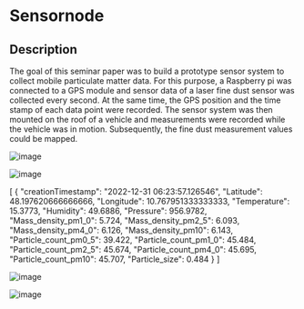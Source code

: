 # Sensornode

## Description

The goal of this seminar paper was to build a prototype sensor system to collect mobile particulate matter data. For this purpose, a Raspberry pi was connected to a GPS module and sensor data of a laser fine dust sensor was collected every second. At the same time, the GPS position and the time stamp of each data point were recorded. The sensor system was then mounted on the roof of a vehicle and measurements were recorded while the vehicle was in motion. Subsequently, the fine dust measurement values could be mapped.


![image](https://user-images.githubusercontent.com/49395556/233609183-340f7e7a-3096-4941-be6a-02beb5e7dbb2.png)

![image](https://user-images.githubusercontent.com/49395556/233609287-137f3f33-4fea-4d73-992c-ffd89d42e982.png)

[
  {
    "creationTimestamp": "2022-12-31 06:23:57.126546",
    "Latitude": 48.197620666666666,
    "Longitude": 10.767951333333333,
    "Temperature": 15.3773,
    "Humidity": 49.6886,
    "Pressure": 956.9782,
    "Mass_density_pm1_0": 5.724,
    "Mass_density_pm2_5": 6.093,
    "Mass_density_pm4_0": 6.126,
    "Mass_density_pm10": 6.143,
    "Particle_count_pm0_5": 39.422,
    "Particle_count_pm1_0": 45.484,
    "Particle_count_pm2_5": 45.674,
    "Particle_count_pm4_0": 45.695,
    "Particle_count_pm10": 45.707,
    "Particle_size": 0.484
  }
]

![image](https://user-images.githubusercontent.com/49395556/233609503-dcc5c7a1-83c4-492c-9143-694f42fa3681.png)

![image](https://user-images.githubusercontent.com/49395556/233609546-2e52f066-b0b1-4138-a122-e69e9569985c.png)
